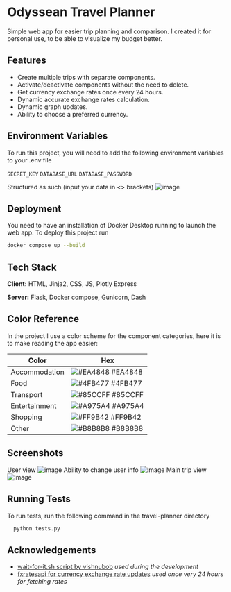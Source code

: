 
# Odyssean Travel Planner

Simple web app for easier trip planning and comparison. I created it for personal use, to be able to visualize my budget better.


## Features

- Create multiple trips with separate components.
- Activate/deactivate components without the need to delete.
- Get currency exchange rates once every 24 hours.
- Dynamic accurate exchange rates calculation.
- Dynamic graph updates.
- Ability to choose a preferred currency.


## Environment Variables

To run this project, you will need to add the following environment variables to your .env file

`SECRET_KEY`
`DATABASE_URL`
`DATABASE_PASSWORD`

Structured as such (input your data in <> brackets)
![image](https://github.com/user-attachments/assets/a22564cb-be69-4cba-b02e-c418e21b615e)
## Deployment

You need to have an installation of Docker Desktop running to launch the web app.
To deploy this project run

```bash
docker compose up --build
```

## Tech Stack

**Client:** HTML, Jinja2, CSS, JS, Plotly Express

**Server:** Flask, Docker compose, Gunicorn, Dash

## Color Reference
In the project I use a color scheme for the component categories, here it is to make reading the app easier:

| Color             | Hex                                                                |
| ----------------- | ------------------------------------------------------------------ |
| Accommodation | ![#EA4848](https://placehold.co/15x15/EA4848/EA4848.png) #EA4848
| Food | ![#4FB477](https://placehold.co/15x15/4FB477/4FB477.png) #4FB477
| Transport | ![#85CCFF](https://placehold.co/15x15/85CCFF/85CCFF.png) #85CCFF
| Entertainment | ![#A975A4](https://placehold.co/15x15/A975A4/A975A4.png) #A975A4
| Shopping | ![#FF9B42](https://placehold.co/15x15/FF9B42/FF9B42.png) #FF9B42
| Other | ![#B8B8B8](https://placehold.co/15x15/B8B8B8/B8B8B8.png) #B8B8B8


## Screenshots
User view
![image](https://github.com/user-attachments/assets/112d6862-589c-405c-bf4f-6db6870db7fd)
Ability to change user info
![image](https://github.com/user-attachments/assets/fb9086af-75ce-41b0-928f-a6f89261d557)
Main trip view
![image](https://github.com/user-attachments/assets/1d4a7665-0902-40a1-9957-d0958e7c0975)


## Running Tests

To run tests, run the following command in the travel-planner directory

```bash
  python tests.py
```


## Acknowledgements

 - [wait-for-it.sh script by vishnubob](https://github.com/vishnubob/wait-for-it) *used during the development*
 - [fxratesapi for currency exchange rate updates](https://fxratesapi.com) *used once very 24 hours for fetching rates*


